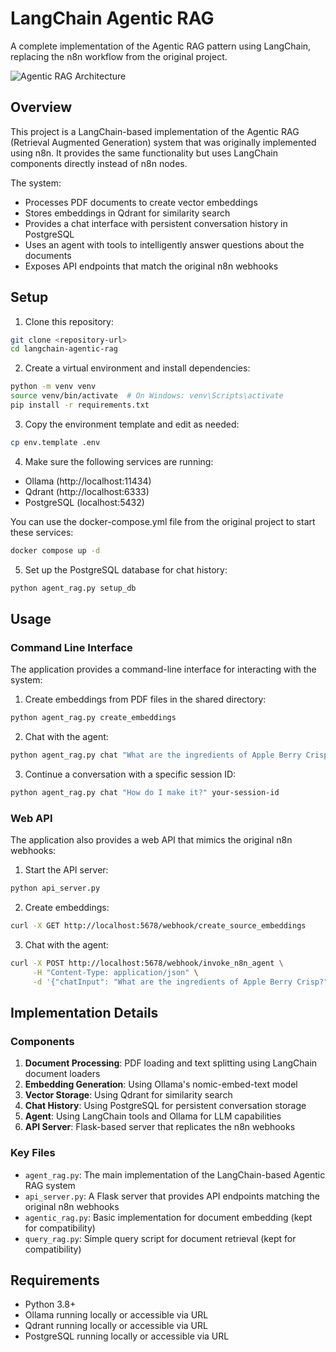 # LangChain Agentic RAG

A complete implementation of the Agentic RAG pattern using LangChain, replacing the n8n workflow from the original project.

![Agentic RAG Architecture](docs/agentic-rag.png)

## Overview

This project is a LangChain-based implementation of the Agentic RAG (Retrieval Augmented Generation) system that was originally implemented using n8n. It provides the same functionality but uses LangChain components directly instead of n8n nodes.

The system:

- Processes PDF documents to create vector embeddings
- Stores embeddings in Qdrant for similarity search
- Provides a chat interface with persistent conversation history in PostgreSQL
- Uses an agent with tools to intelligently answer questions about the documents
- Exposes API endpoints that match the original n8n webhooks

## Setup

1. Clone this repository:
```bash
git clone <repository-url>
cd langchain-agentic-rag
```

2. Create a virtual environment and install dependencies:
```bash
python -m venv venv
source venv/bin/activate  # On Windows: venv\Scripts\activate
pip install -r requirements.txt
```

3. Copy the environment template and edit as needed:
```bash
cp env.template .env
```

4. Make sure the following services are running:
- Ollama (http://localhost:11434)
- Qdrant (http://localhost:6333)
- PostgreSQL (localhost:5432)

You can use the docker-compose.yml file from the original project to start these services:
```bash
docker compose up -d
```

5. Set up the PostgreSQL database for chat history:
```bash
python agent_rag.py setup_db
```

## Usage

### Command Line Interface

The application provides a command-line interface for interacting with the system:

1. Create embeddings from PDF files in the shared directory:
```bash
python agent_rag.py create_embeddings
```

2. Chat with the agent:
```bash
python agent_rag.py chat "What are the ingredients of Apple Berry Crisp?"
```

3. Continue a conversation with a specific session ID:
```bash
python agent_rag.py chat "How do I make it?" your-session-id
```

### Web API

The application also provides a web API that mimics the original n8n webhooks:

1. Start the API server:
```bash
python api_server.py
```

2. Create embeddings:
```bash
curl -X GET http://localhost:5678/webhook/create_source_embeddings
```

3. Chat with the agent:
```bash
curl -X POST http://localhost:5678/webhook/invoke_n8n_agent \
     -H "Content-Type: application/json" \
     -d '{"chatInput": "What are the ingredients of Apple Berry Crisp?", "sessionId": "c324038d8b2944a0855c2e40441038e3"}'
```

## Implementation Details

### Components

1. **Document Processing**: PDF loading and text splitting using LangChain document loaders
2. **Embedding Generation**: Using Ollama's nomic-embed-text model
3. **Vector Storage**: Using Qdrant for similarity search
4. **Chat History**: Using PostgreSQL for persistent conversation storage
5. **Agent**: Using LangChain tools and Ollama for LLM capabilities
6. **API Server**: Flask-based server that replicates the n8n webhooks

### Key Files

- `agent_rag.py`: The main implementation of the LangChain-based Agentic RAG system
- `api_server.py`: A Flask server that provides API endpoints matching the original n8n webhooks
- `agentic_rag.py`: Basic implementation for document embedding (kept for compatibility)
- `query_rag.py`: Simple query script for document retrieval (kept for compatibility)

## Requirements

- Python 3.8+
- Ollama running locally or accessible via URL
- Qdrant running locally or accessible via URL
- PostgreSQL running locally or accessible via URL
